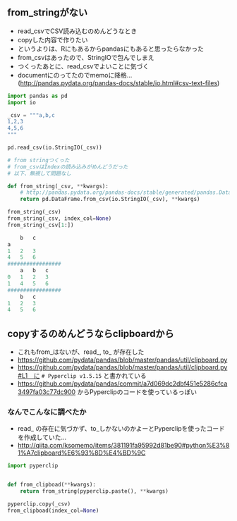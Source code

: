 ## from_stringがない
- read_csvでCSV読み込むのめんどうなとき
- copyした内容で作りたい
- というよりは、Rにもあるからpandasにもあると思ったらなかった
- from_csvはあったので、StringIOで包んでしまえ
- つくったあとに、read_csvでよいことに気づく
- documentにのってたのでmemoに降格…(http://pandas.pydata.org/pandas-docs/stable/io.html#csv-text-files)

```py3:read_and_from_csv.py
import pandas as pd
import io

_csv = """a,b,c
1,2,3
4,5,6
"""

pd.read_csv(io.StringIO(_csv))

# from stringつくった
# from_csvはIndexの読み込みがめんどうだった
# 以下、無視して問題なし

def from_string(_csv, **kwargs):
    # http://pandas.pydata.org/pandas-docs/stable/generated/pandas.DataFrame.from_csv.html
    return pd.DataFrame.from_csv(io.StringIO(_csv), **kwargs)

from_string(_csv)
from_string(_csv, index_col=None)
from_string(_csv[1:])

	b	c
a		
1	2	3
4	5	6
#################
	a	b	c
0	1	2	3
1	4	5	6
#################
	b	c
1	2	3
4	5	6
```

## copyするのめんどうならclipboardから
- これもfrom_はないが、read_, to_ が存在した
- https://github.com/pydata/pandas/blob/master/pandas/util/clipboard.py
- https://github.com/pydata/pandas/blob/master/pandas/util/clipboard.py#L1　に `# Pyperclip v1.5.15` と書かれている
- https://github.com/pydata/pandas/commit/a7d069dc2dbf451e5286cfca3497fa03c77dc900 からPyperclipのコードを使っているっぽい

### なんでこんなに調べたか
- read_ の存在に気づかず、to_しかないのかよーとPyperclipを使ったコードを作成していた…
- http://qiita.com/ksomemo/items/381191fa95992d81be90#python%E3%81%A7clipboard%E6%93%8D%E4%BD%9C

```py3:from_clipboad.py
import pyperclip


def from_clipboad(**kwargs):
    return from_string(pyperclip.paste(), **kwargs)

pyperclip.copy(_csv)
from_clipboad(index_col=None)
```

